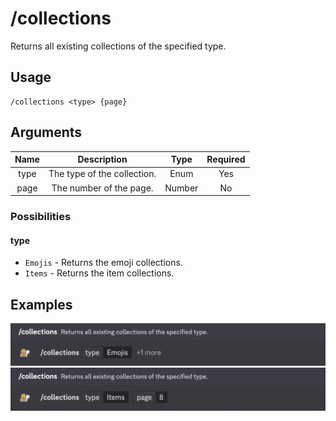 # /collections

Returns all existing collections of the specified type.

## Usage

```
/collections <type> {page}
```

## Arguments

| Name | Description                 | Type   | Required |
| :--: | :-------------------------: | :----: | :------: |
| type | The type of the collection. | Enum   | Yes      |
| page | The number of the page.     | Number | No       |

### Possibilities

<!-- tabs:start -->

#### **type**

- `Emojis` - Returns the emoji collections.
- `Items` - Returns the item collections.

<!-- tabs:end -->

## Examples

<img src="../_media/examples/collections-0.png" class="rounded-corners" draggable="false">\
<img src="../_media/examples/collections-1.png" class="rounded-corners" draggable="false">
